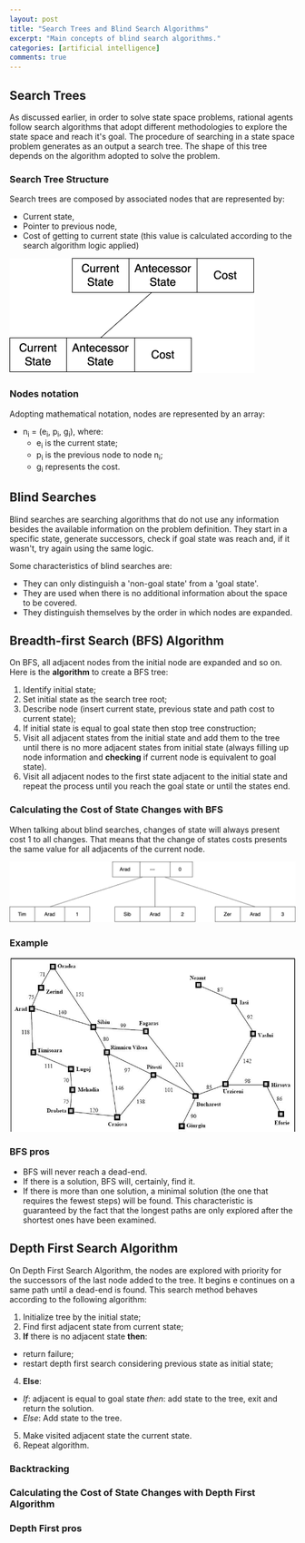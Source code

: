 ```yaml
---
layout: post
title: "Search Trees and Blind Search Algorithms"
excerpt: "Main concepts of blind search algorithms."
categories: [artificial intelligence]
comments: true
---
```


## Search Trees

As discussed earlier, in order to solve state space problems, rational agents follow search algorithms that adopt different methodologies to explore the state space and reach it's goal. The procedure of searching in a state space problem generates as an output a search tree. The shape of this tree depends on the algorithm adopted to solve the problem.

### Search Tree Structure

Search trees are composed by associated nodes that are represented by:

- Current state,
- Pointer to previous node,
- Cost of getting to current state (this value is calculated according to the search algorithm logic applied)

![Representation of two connected nodes of a Search Tree](/img/posts_img/node_representation.png)

### Nodes notation

Adopting mathematical notation, nodes are represented by an array:
- n<sub>i</sub> = (e<sub>i</sub>, p<sub>i</sub>, g<sub>i</sub>), where:
  - e<sub>i</sub> is the current state;
  - p<sub>i</sub> is the previous node to node n<sub>i</sub>;
  - g<sub>i</sub> represents the cost.

## Blind Searches

Blind searches are searching algorithms that do not use any information besides the available information on the problem definition. They start in a specific state, generate successors, check if goal state was reach and, if it wasn't, try again using the same logic.

Some characteristics of blind searches are:
 - They can only distinguish a 'non-goal state' from a 'goal state'.
 - They are used when there is no additional information about the space to be covered.
 - They distinguish themselves by the order in which nodes are expanded.

## Breadth-first Search (BFS) Algorithm

On BFS, all adjacent nodes from the initial node are expanded and so on. Here is the **algorithm** to create a BFS tree:

1. Identify initial state;
2. Set initial state as the search tree root;
3. Describe node (insert current state, previous state and path cost to current state);
4. If initial state is equal to goal state then stop tree construction;
5. Visit all adjacent states from the initial state and add them to the tree until there is no more adjacent states from initial state (always filling up node information and __checking__ if current node is equivalent to goal state).
6. Visit all adjacent nodes to the first state adjacent to the initial state and repeat the process until you reach the goal state or until the states end.

### Calculating the Cost of State Changes with BFS

When talking about blind searches, changes of state will always present cost 1 to all changes. That means that the change of states costs presents the same value for all adjacents of the current node.

![Cost of State Changes](/img/posts_img/state_change_cost.png)

### Example

![Romanian Map Represented as a Graph](/img/posts_img/romanian_map.jpg)

### BFS pros

- BFS will never reach a dead-end.
- If there is a solution, BFS will, certainly, find it.
- If there is more than one solution, a minimal solution (the one that requires the fewest steps) will be found. This characteristic is guaranteed by the fact that the longest paths are only explored after the shortest ones have been examined.

## Depth First Search Algorithm

On Depth First Search Algorithm, the nodes are explored with priority for the successors of the last node added to the tree. It begins e continues on a same path until a dead-end is found. This search method behaves according to the following algorithm:

1. Initialize tree by the initial state;
2. Find first adjacent state from current state;
3. **If** there is no adjacent state **then**:
  - return failure;
  - restart depth first search considering previous state as initial state;
4. **Else**:
  - _If_: adjacent is equal to goal state _then_: add state to the tree, exit and return the solution.
  - _Else_: Add state to the tree.
5. Make visited adjacent state the current state.
6. Repeat algorithm.

### Backtracking

### Calculating the Cost of State Changes with Depth First Algorithm

### Depth First pros
